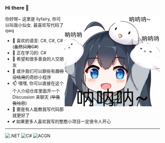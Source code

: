 ### Hi there 👋

<img align="right" src="https://github.com/ilyfairy/ilyfairy/raw/main/img/nanana.jpg"/>

你好呀~ 这里是 ilyfairy, 你可以叫我小仙女. 最喜欢写代码了qwq  

- 🌱 喜欢的语言: C#, C#, C# (~~虽然只用C#~~)
- 🔭 正在学习的: C#
- 👯 希望和很多善良的人交朋友
- 💬 或许我们可以聊些有趣~~但没啥用~~的奇妙小程序
- 📫 嘿嘿, 你可以直接在这个个人介绍仓库里面开一个 Discussion 来聊天 (~~毕竟我社恐~~)
- 🤔 要是有人能教我写代码那就更好了
- 💕 如果更多人喜欢我写的憨憨小项目一定很令人开心

---

![.NET](https://img.shields.io/badge/-.NET-%235c5c5c) ![C#](https://img.shields.io/badge/-C%23-%238c37db) ![ACGN](https://img.shields.io/badge/-ACGN-%239ac8f6)
